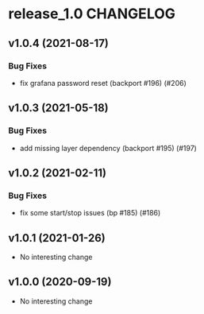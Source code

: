 # release_1.0 CHANGELOG

## v1.0.4 (2021-08-17)

### Bug Fixes

- fix grafana password reset (backport #196) (#206)

## v1.0.3 (2021-05-18)

### Bug Fixes

- add missing layer dependency (backport #195) (#197)

## v1.0.2 (2021-02-11)

### Bug Fixes

- fix some start/stop issues (bp #185) (#186)

## v1.0.1 (2021-01-26)

- No interesting change

## v1.0.0 (2020-09-19)

- No interesting change


